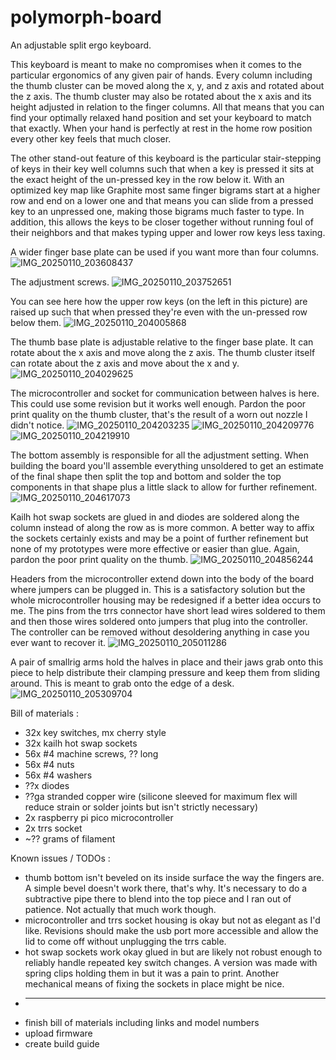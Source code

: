 # polymorph-board
An adjustable split ergo keyboard.

This keyboard is meant to make no compromises when it comes to the particular ergonomics of any given pair of hands. Every column including the thumb cluster can be moved along the x, y, and z axis and rotated about the z axis. The thumb cluster may also be rotated about the x axis and its height adjusted in relation to the finger columns. All that means that you can find your optimally relaxed hand position and set your keyboard to match that exactly. When your hand is perfectly at rest in the home row position every other key feels that much closer. 

The other stand-out feature of this keyboard is the particular stair-stepping of keys in their key well columns such that when a key is pressed it sits at the exact height of the un-pressed key in the row below it. With an optimized key map like Graphite most same finger bigrams start at a higher row and end on a lower one and that means you can slide from a pressed key to an unpressed one, making those bigrams much faster to type. In addition, this allows the keys to be closer together without running foul of their neighbors and that makes typing upper and lower row keys less taxing.

A wider finger base plate can be used if you want more than four columns.
![IMG_20250110_203608437](https://github.com/user-attachments/assets/b5d258c4-efec-4ebe-bb8e-207b00deffc2)

The adjustment screws.
![IMG_20250110_203752651](https://github.com/user-attachments/assets/1bca5ab3-baf0-4387-9625-17eecc45b76d)

You can see here how the upper row keys (on the left in this picture) are raised up such that when pressed they're even with the un-pressed row below them.
![IMG_20250110_204005868](https://github.com/user-attachments/assets/b4d5b770-d449-46d0-84c8-2078c94a75fd)

The thumb base plate is adjustable relative to the finger base plate. It can rotate about the x axis and move along the z axis. The thumb cluster itself can rotate about the z axis and move about the x and y.
![IMG_20250110_204029625](https://github.com/user-attachments/assets/aa81ae14-eec1-42cc-ba2f-ed9372bd197e)

The microcontroller and socket for communication between halves is here. This could use some revision but it works well enough. Pardon the poor print quality on the thumb cluster, that's the result of a worn out nozzle I didn't notice.
![IMG_20250110_204203235](https://github.com/user-attachments/assets/0b7413ba-6def-42da-ad27-2931fb214588)
![IMG_20250110_204209776](https://github.com/user-attachments/assets/528954d0-ddf8-4fea-8576-8c5f676db565)
![IMG_20250110_204219910](https://github.com/user-attachments/assets/db86c64f-d9b1-4d38-9b43-4cf2f23d818d)

The bottom assembly is responsible for all the adjustment setting. When building the board you'll assemble everything unsoldered to get an estimate of the final shape then split the top and bottom and solder the top components in that shape plus a little slack to allow for further refinement.
![IMG_20250110_204617073](https://github.com/user-attachments/assets/b43d128e-4b26-4417-bc32-90a3ee7db367)

Kailh hot swap sockets are glued in and diodes are soldered along the column instead of along the row as is more common. A better way to affix the sockets certainly exists and may be a point of further refinement but none of my prototypes were more effective or easier than glue. Again, pardon the poor print quality on the thumb.
![IMG_20250110_204856244](https://github.com/user-attachments/assets/4c306214-60d6-45cb-a231-bc08de962108)

Headers from the microcontroller extend down into the body of the board where jumpers can be plugged in. This is a satisfactory solution but the whole microcontroller housing may be redesigned if a better idea occurs to me. The pins from the trrs connector have short lead wires soldered to them and then those wires soldered onto jumpers that plug into the controller. The controller can be removed without desoldering anything in case you ever want to recover it.
![IMG_20250110_205011286](https://github.com/user-attachments/assets/1c6c2d5f-0c6e-440f-a349-82f9d075dbe6)

A pair of smallrig arms hold the halves in place and their jaws grab onto this piece to help distribute their clamping pressure and keep them from sliding around. This is meant to grab onto the edge of a desk.
![IMG_20250110_205309704](https://github.com/user-attachments/assets/283e6bdc-72c7-4f4e-a22c-619152686ff9)

Bill of materials :
* 32x key switches, mx cherry style
* 32x kailh hot swap sockets
* 56x #4 machine screws, ?? long
* 56x #4 nuts
* 56x #4 washers
* ??x diodes
* ??ga stranded copper wire (silicone sleeved for maximum flex will reduce strain or solder joints but isn't strictly necessary)
* 2x raspberry pi pico microcontroller
* 2x trrs socket
* ~?? grams of filament

Known issues / TODOs :
* thumb bottom isn't beveled on its inside surface the way the fingers are. A simple bevel doesn't work there, that's why. It's necessary to do a subtractive pipe there to blend into the top piece and I ran out of patience. Not actually that much work though.
* microcontroller and trrs socket housing is okay but not as elegant as I'd like. Revisions should make the usb port more accessible and allow the lid to come off without unplugging the trrs cable.
* hot swap sockets work okay glued in but are likely not robust enough to reliably handle repeated key switch changes. A version was made with spring clips holding them in but it was a pain to print. Another mechanical means of fixing the sockets in place might be nice.
* ---
* finish bill of materials including links and model numbers
* upload firmware
* create build guide
